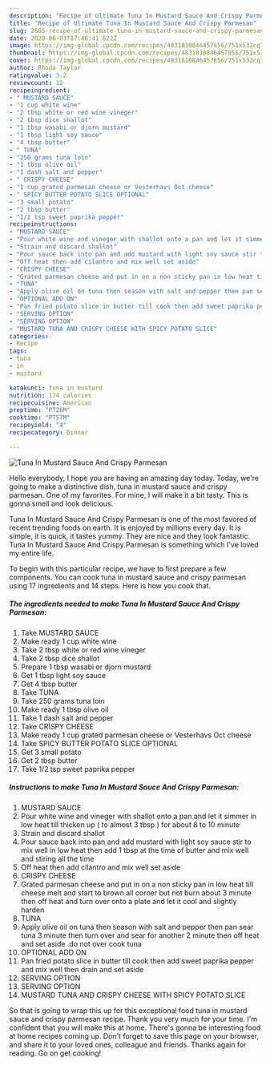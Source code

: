 ```yaml
---
description: "Recipe of Ultimate Tuna In Mustard Sauce And Crispy Parmesan"
title: "Recipe of Ultimate Tuna In Mustard Sauce And Crispy Parmesan"
slug: 2685-recipe-of-ultimate-tuna-in-mustard-sauce-and-crispy-parmesan
date: 2020-06-03T17:46:41.622Z
image: https://img-global.cpcdn.com/recipes/4831810846457856/751x532cq70/tuna-in-mustard-sauce-and-crispy-parmesan-recipe-main-photo.jpg
thumbnail: https://img-global.cpcdn.com/recipes/4831810846457856/751x532cq70/tuna-in-mustard-sauce-and-crispy-parmesan-recipe-main-photo.jpg
cover: https://img-global.cpcdn.com/recipes/4831810846457856/751x532cq70/tuna-in-mustard-sauce-and-crispy-parmesan-recipe-main-photo.jpg
author: Rhoda Taylor
ratingvalue: 3.2
reviewcount: 12
recipeingredient:
- " MUSTARD SAUCE"
- "1 cup white wine"
- "2 tbsp white or red wine vineger"
- "2 tbsp dice shallot"
- "1 tbsp wasabi or djorn mustard"
- "1 tbsp light soy sauce"
- "4 tbsp butter"
- " TUNA"
- "250 grams tuna loin"
- "1 tbsp olive oil"
- "1 dash salt and pepper"
- " CRISPY CHEESE"
- "1 cup grated parmesan cheese or Vesterhavs Oct cheese"
- " SPICY BUTTER POTATO SLICE OPTIONAL"
- "3 small potato"
- "2 tbsp butter"
- "1/2 tsp sweet paprika pepper"
recipeinstructions:
- "MUSTARD SAUCE"
- "Pour white wine and vineger with shallot onto a pan and let it simmer in low heat till thicken up ( to almost 3 tbsp ) for about 8 to 10 minute"
- "Strain and discard shallot"
- "Pour sauce back into pan and add mustard with light soy sauce stir to mix well in low heat then add 1 tbsp at the time of butter and mix well and stiring all the time"
- "Off heat then add cilantro and mix well set aside"
- "CRISPY CHEESE"
- "Grated parmesan cheese and put in on a non sticky pan in low heat till cheese melt and start to brown all corner but not burn about 3 minute  then off heat and turn over onto a plate and let it cool and slightly harden"
- "TUNA"
- "Apply olive oil on tuna then season with salt and pepper then pan sear tuna 3 minute then turn over and sear for another 2 minute then off heat and set aside .do not over cook tuna"
- "OPTIONAL ADD ON"
- "Pan fried potato slice in butter till cook then add sweet paprika pepper and mix well then drain and set aside"
- "SERVING OPTION"
- "SERVING OPTION"
- "MUSTARD TUNA AND CRISPY CHEESE WITH SPICY POTATO SLICE"
categories:
- Recipe
tags:
- tuna
- in
- mustard

katakunci: tuna in mustard 
nutrition: 174 calories
recipecuisine: American
preptime: "PT26M"
cooktime: "PT57M"
recipeyield: "4"
recipecategory: Dinner

---
```



![Tuna In Mustard Sauce And Crispy Parmesan](https://img-global.cpcdn.com/recipes/4831810846457856/751x532cq70/tuna-in-mustard-sauce-and-crispy-parmesan-recipe-main-photo.jpg)

Hello everybody, I hope you are having an amazing day today. Today, we're going to make a distinctive dish, tuna in mustard sauce and crispy parmesan. One of my favorites. For mine, I will make it a bit tasty. This is gonna smell and look delicious.

Tuna In Mustard Sauce And Crispy Parmesan is one of the most favored of recent trending foods on earth. It is enjoyed by millions every day. It is simple, it is quick, it tastes yummy. They are nice and they look fantastic. Tuna In Mustard Sauce And Crispy Parmesan is something which I've loved my entire life.




To begin with this particular recipe, we have to first prepare a few components. You can cook tuna in mustard sauce and crispy parmesan using 17 ingredients and 14 steps. Here is how you cook that.

<!--inarticleads1-->

##### The ingredients needed to make Tuna In Mustard Sauce And Crispy Parmesan:

1. Take  MUSTARD SAUCE
1. Make ready 1 cup white wine
1. Take 2 tbsp white or red wine vineger
1. Take 2 tbsp dice shallot
1. Prepare 1 tbsp wasabi or djorn mustard
1. Get 1 tbsp light soy sauce
1. Get 4 tbsp butter
1. Take  TUNA
1. Take 250 grams tuna loin
1. Make ready 1 tbsp olive oil
1. Take 1 dash salt and pepper
1. Take  CRISPY CHEESE
1. Make ready 1 cup grated parmesan cheese or Vesterhavs Oct cheese
1. Take  SPICY BUTTER POTATO SLICE OPTIONAL
1. Get 3 small potato
1. Get 2 tbsp butter
1. Take 1/2 tsp sweet paprika pepper




<!--inarticleads2-->

##### Instructions to make Tuna In Mustard Sauce And Crispy Parmesan:

1. MUSTARD SAUCE
1. Pour white wine and vineger with shallot onto a pan and let it simmer in low heat till thicken up ( to almost 3 tbsp ) for about 8 to 10 minute
1. Strain and discard shallot
1. Pour sauce back into pan and add mustard with light soy sauce stir to mix well in low heat then add 1 tbsp at the time of butter and mix well and stiring all the time
1. Off heat then add cilantro and mix well set aside
1. CRISPY CHEESE
1. Grated parmesan cheese and put in on a non sticky pan in low heat till cheese melt and start to brown all corner but not burn about 3 minute  then off heat and turn over onto a plate and let it cool and slightly harden
1. TUNA
1. Apply olive oil on tuna then season with salt and pepper then pan sear tuna 3 minute then turn over and sear for another 2 minute then off heat and set aside .do not over cook tuna
1. OPTIONAL ADD ON
1. Pan fried potato slice in butter till cook then add sweet paprika pepper and mix well then drain and set aside
1. SERVING OPTION
1. SERVING OPTION
1. MUSTARD TUNA AND CRISPY CHEESE WITH SPICY POTATO SLICE




So that is going to wrap this up for this exceptional food tuna in mustard sauce and crispy parmesan recipe. Thank you very much for your time. I'm confident that you will make this at home. There's gonna be interesting food at home recipes coming up. Don't forget to save this page on your browser, and share it to your loved ones, colleague and friends. Thanks again for reading. Go on get cooking!
